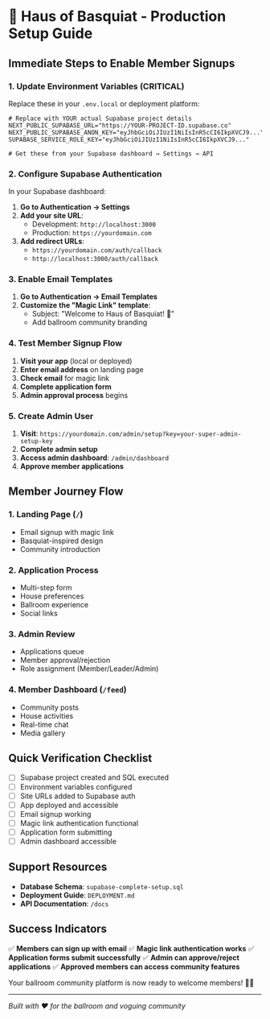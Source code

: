 # 🚀 Haus of Basquiat - Production Setup Guide

## Immediate Steps to Enable Member Signups

### 1. Update Environment Variables (CRITICAL)

Replace these in your `.env.local` or deployment platform:

```env
# Replace with YOUR actual Supabase project details
NEXT_PUBLIC_SUPABASE_URL="https://YOUR-PROJECT-ID.supabase.co"
NEXT_PUBLIC_SUPABASE_ANON_KEY="eyJhbGciOiJIUzI1NiIsInR5cCI6IkpXVCJ9..."
SUPABASE_SERVICE_ROLE_KEY="eyJhbGciOiJIUzI1NiIsInR5cCI6IkpXVCJ9..."

# Get these from your Supabase dashboard → Settings → API
```

### 2. Configure Supabase Authentication

In your Supabase dashboard:

1. **Go to Authentication → Settings**
2. **Add your site URL**:
   - Development: `http://localhost:3000`
   - Production: `https://yourdomain.com`
3. **Add redirect URLs**:
   - `https://yourdomain.com/auth/callback`
   - `http://localhost:3000/auth/callback`

### 3. Enable Email Templates

1. **Go to Authentication → Email Templates**
2. **Customize the "Magic Link" template**:
   - Subject: "Welcome to Haus of Basquiat! 👑"
   - Add ballroom community branding

### 4. Test Member Signup Flow

1. **Visit your app** (local or deployed)
2. **Enter email address** on landing page
3. **Check email** for magic link
4. **Complete application form**
5. **Admin approval process** begins

### 5. Create Admin User

1. **Visit**: `https://yourdomain.com/admin/setup?key=your-super-admin-setup-key`
2. **Complete admin setup**
3. **Access admin dashboard**: `/admin/dashboard`
4. **Approve member applications**

## Member Journey Flow

### 1. Landing Page (`/`)
- Email signup with magic link
- Basquiat-inspired design
- Community introduction

### 2. Application Process
- Multi-step form
- House preferences
- Ballroom experience
- Social links

### 3. Admin Review
- Applications queue
- Member approval/rejection
- Role assignment (Member/Leader/Admin)

### 4. Member Dashboard (`/feed`)
- Community posts
- House activities
- Real-time chat
- Media gallery

## Quick Verification Checklist

- [ ] Supabase project created and SQL executed
- [ ] Environment variables configured
- [ ] Site URLs added to Supabase auth
- [ ] App deployed and accessible
- [ ] Email signup working
- [ ] Magic link authentication functional
- [ ] Application form submitting
- [ ] Admin dashboard accessible

## Support Resources

- **Database Schema**: `supabase-complete-setup.sql`
- **Deployment Guide**: `DEPLOYMENT.md`
- **API Documentation**: `/docs`

## Success Indicators

✅ **Members can sign up with email**
✅ **Magic link authentication works**
✅ **Application forms submit successfully**
✅ **Admin can approve/reject applications**
✅ **Approved members can access community features**

Your ballroom community platform is now ready to welcome members! 🌈✨

---
*Built with ❤️ for the ballroom and voguing community*